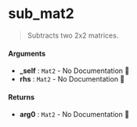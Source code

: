 # sub\_mat2

>  Subtracts two 2x2 matrices.

#### Arguments

- **\_self** : `Mat2` \- No Documentation 🚧
- **rhs** : `Mat2` \- No Documentation 🚧

#### Returns

- **arg0** : `Mat2` \- No Documentation 🚧
